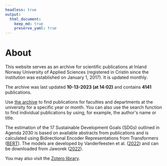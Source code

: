 ```yaml
---
headless: true
output: 
  html_document:
    keep_md: true
    preserve_yaml: true
---
```






# About

This website serves as an archive for scientific publications at 
Inland Norway University of Applied Sciences 
(registered in Cristin since the institution was established on January 1, 2017). 
It is updated monthly.

The archive was last updated **10-13-2023 (at 14:02)** and contains **4141** publications.

Use [the archive](#archive) to find publications for faculties and departments 
at the university for a specific year or month. You can also use the search 
function to find individual publications by using, for example, the author's 
name or title.

The estimation of the 17 Sustainable Development Goals (SDGs) outlined in 
Agenda 2030 is based on available abstracts from publications and is calculated
using Bidirectional Encoder Representations from Transformers 
([BERT](https://en.wikipedia.org/wiki/BERT_(language_model))). The models are 
developed by Vanderfeesten et al. 
([2022](https://doi.org/10.5281/zenodo.6487606)) and can be downloaded from 
Jaworek ([2022](https://doi.org/10.5281/zenodo.5835849)).

You may also visit the 
[Zotero library](https://www.zotero.org/groups/5022929/hinn/library).
